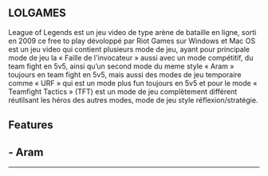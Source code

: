 ## LOLGAMES

League of Legends est un jeu video de type arène de bataille en ligne, sorti en 2009 ce free to play dévoloppé par Riot Games sur Windows et Mac OS est un jeu video qui contient plusieurs mode de jeu, ayant pour principale mode de jeu la « Faille de l'invocateur » aussi avec un mode compétitif, du team fight en 5v5, ainsi qu’un second mode du meme style « Aram » toujours en team fight en 5v5, mais aussi des modes de jeu temporaire comme « URF » qui est un mode plus fun toujours en 5v5 et pour le mode « Teamfight Tactics » (TFT) est un mode de jeu complètement différent réutilsant les héros des autres modes, mode de jeu style réflexion/stratégie.

## Features

## - Aram
---------
